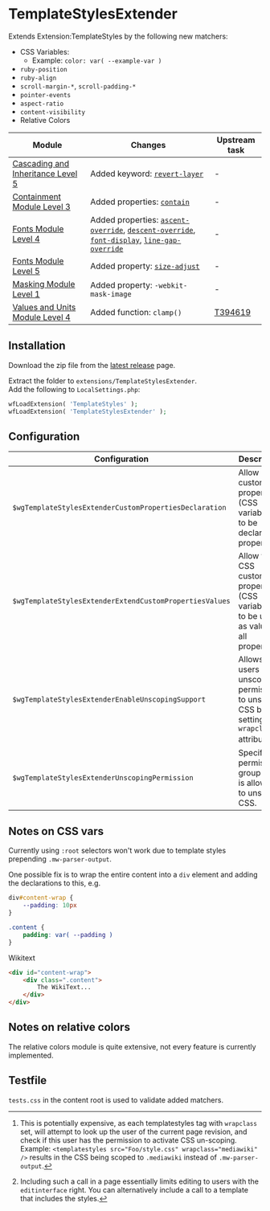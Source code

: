 # TemplateStylesExtender

Extends Extension:TemplateStyles by the following new matchers:

* CSS Variables:
  * Example: `color: var( --example-var )`
* `ruby-position`
* `ruby-align`
* `scroll-margin-*`, `scroll-padding-*`
* `pointer-events`
* `aspect-ratio`
* `content-visibility`
* Relative Colors

| Module | Changes | Upstream task
| - | - | - |
| [Cascading and Inheritance Level 5](https://www.w3.org/TR/css-cascade-5/) | Added keyword: [`revert-layer`](https://developer.mozilla.org/en-US/docs/Web/CSS/revert-layer) | - |
| [Containment Module Level 3](https://www.w3.org/TR/css-contain-3/) | Added properties: [`contain`](https://developer.mozilla.org/en-US/docs/Web/CSS/contain) | - |
| [Fonts Module Level 4](https://www.w3.org/TR/css-fonts-4/) | Added properties: [`ascent-override`](https://developer.mozilla.org/en-US/docs/Web/CSS/@font-face/ascent-override), [`descent-override`](https://developer.mozilla.org/en-US/docs/Web/CSS/@font-face/descent-override), [`font-display`](https://developer.mozilla.org/en-US/docs/Web/CSS/@font-face/font-display), [`line-gap-override`](https://developer.mozilla.org/en-US/docs/Web/CSS/@font-face/line-gap-override) | - |
| [Fonts Module Level 5](https://www.w3.org/TR/css-fonts-5/) | Added property: [`size-adjust`](https://developer.mozilla.org/en-US/docs/Web/CSS/@font-face/size-adjust) | - |
| [Masking Module Level 1](https://www.w3.org/TR/css-masking/) | Added property: `-webkit-mask-image` | - |
| [Values and Units Module Level 4](https://www.w3.org/TR/css-values-4/) | Added function: `clamp()` | [T394619](https://phabricator.wikimedia.org/T394619) |


## Installation
Download the zip file from the [latest release](https://github.com/octfx/mediawiki-extensions-TemplateStylesExtender/releases/latest) page.

Extract the folder to `extensions/TemplateStylesExtender`.  
Add the following to `LocalSettings.php`:
```php
wfLoadExtension( 'TemplateStyles' );
wfLoadExtension( 'TemplateStylesExtender' );
```

## Configuration

| Configuration | Description | Default |
| - | - | - |
| `$wgTemplateStylesExtenderCustomPropertiesDeclaration` | Allow CSS custom properties (CSS variables) to be declared as properties | `true` |
| `$wgTemplateStylesExtenderExtendCustomPropertiesValues` | Allow the CSS custom properties (CSS variables) to be used as values in all properties | `true`
| `$wgTemplateStylesExtenderEnableUnscopingSupport` | Allows users with unscope permissions to unscope CSS by setting a `wrapclass` attribute.[^1][^2] | `false` |
| `$wgTemplateStylesExtenderUnscopingPermission` | Specify a permission group that is allowed to unscope CSS. | `editinterface` |

[^1]: This is potentially expensive, as each templatestyles tag with `wrapclass` set, will attempt to look up the user of the current page revision, and check if this user has the permission to activate CSS un-scoping. <br/> Example: `<templatestyles src="Foo/style.css" wrapclass="mediawiki" />` results in the CSS being scoped to `.mediawiki` instead of `.mw-parser-output`.

[^2]: Including such a call in a page essentially limits editing to users with the `editinterface` right. You can alternatively include a call to a template that includes the styles.

## Notes on CSS vars
Currently using `:root` selectors won't work due to template styles prepending `.mw-parser-output`.

One possible fix is to wrap the entire content into a `div` element and adding the declarations to this, e.g.
```css
div#content-wrap {
	--padding: 10px
}

.content {
	padding: var( --padding )
}
```

Wikitext
```html
<div id="content-wrap">
	<div class=".content">
		The WikiText...
	</div>
</div>
```

## Notes on relative colors
The relative colors module is quite extensive, not every feature is currently implemented.

## Testfile
`tests.css` in the content root is used to validate added matchers.
